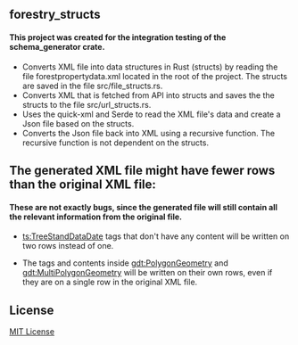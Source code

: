 ## forestry_structs

#### This project was created for the integration testing of the schema_generator crate.

- Converts XML file into data structures in Rust (structs) by reading the file forestpropertydata.xml located in the root of the project. The structs are saved in the file src/file_structs.rs.
- Converts XML that is fetched from API into structs and saves the the structs to the file src/url_structs.rs.
- Uses the quick-xml and Serde to read the XML file's data and create a Json file based on the structs.
- Converts the Json file back into XML using a recursive function. The recursive function is not dependent on the structs.

## The generated XML file might have fewer rows than the original XML file:

#### These are not exactly bugs, since the generated file will still contain all the relevant information from the original file.

- <ts:TreeStandDataDate> tags that don't have any content will be written on two rows instead of one.

- The tags and contents inside <gdt:PolygonGeometry> and <gdt:MultiPolygonGeometry> will be written on their own rows, even if they are on a single row in the original XML file.

## License

[MIT License](LICENSE)